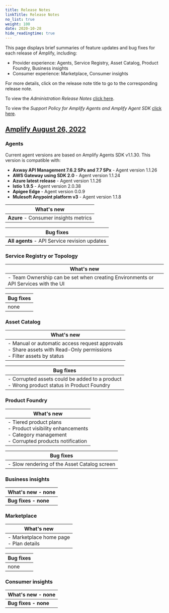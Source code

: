 ```yaml
---
title: Release Notes
linkTitle: Release Notes
no_list: true
weight: 100
date: 2020-10-28
hide_readingtime: true
---
```


This page displays brief summaries of feature updates and bug fixes for each release of Amplify, including:

* Provider experience: Agents, Service Registry, Asset Catalog, Product Foundry, Business insights
* Consumer experience: Marketplace, Consumer insights

For more details, click on the release note title to go to the corresponding release note.

To view the *Administration Release Notes* [click here](https://docs.axway.com/bundle/platform-management/page/docs/release_notes/index.html).

To view the *Support Policy for Amplify Agents and Amplify Agent SDK* [click here](/docs/amplify_relnotes/agent_agentsdk_support_policy/).

## [Amplify August 26, 2022](/docs/amplify_relnotes/20220826_marketplace/)

### Agents

Current agent versions are based on Amplify Agents SDK v1.1.30. This version is compatible with:

* **Axway API Management 7.6.2 SPx and 7.7 SPx** - Agent version 1.1.26
* **AWS Gateway using SDK 2.0** - Agent version 1.1.24
* **Azure latest release** - Agent version 1.1.26
* **Istio 1.9.5** - Agent version 2.0.38
* **Apigee Edge** - Agent version 0.0.9
* **Mulesoft Anypoint platform v3** - Agent version 1.1.8

| What's new     |
|----------------|
| **Azure** - Consumer insights metrics |

| Bug fixes      |
|----------------|
| **All agents** - API Service revision updates|

### Service Registry or Topology

| What's new     |
|----------------|
| - Team Ownership can be set when creating Environments or API Services with the UI |

| Bug fixes      |
|----------------|
| none

### Asset Catalog

| What's new     |
|----------------|
| - Manual or automatic access request approvals <br />- Share assets with Read-Only permissions <br />- Filter assets by status |

| Bug fixes      |
|----------------|
| - Corrupted assets could be added to a product <br />- Wrong product status in Product Foundry |

### Product Foundry

| What's new     |
|----------------|
| - Tiered product plans <br />- Product visibility enhancements <br />- Category management <br />- Corrupted products notification |

| Bug fixes      |
|----------------|
| - Slow rendering of the Asset Catalog screen |

### Business insights

| What's new - none      |
|----------------|
| **Bug fixes - none**|

### Marketplace

| What's new     |
|----------------|
| - Marketplace home page <br />- Plan details |

| Bug fixes      |
|----------------|
| none |

### Consumer insights

| What's new - none      |
|----------------|
| **Bug fixes - none**|

